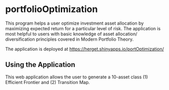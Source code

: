 # portfolioOptimization
This program helps a user optimize investment asset allocation by maximizing expected return for a particular level of risk. The application is most helpful to users with basic knowledge of asset allocation/ diversification principles covered in Modern Portfolio Theory.

The application is deployed at https://herget.shinyapps.io/portOptimization/
  
  
## Using the Application

This web application allows the user to generate a 10-asset class (1) Efficient Frontier and (2) Transition Map.
